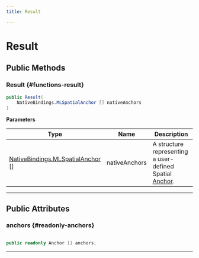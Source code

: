 ```yaml
---
title: Result

---
```


# Result










## Public Methods

###  Result {#functions-result}

```csharp
public Result(
    NativeBindings.MLSpatialAnchor [] nativeAnchors
)
```


**Parameters**

| Type | Name  | Description  | 
|--|--|--|
| [NativeBindings.MLSpatialAnchor](/versioned_docs/version-22-Feb-2023/unity-api/api/UnityEngine.XR.MagicLeap/MLAnchors/NativeBindings/UnityEngine.XR.MagicLeap.MLAnchors.NativeBindings.MLSpatialAnchor.md) [] |nativeAnchors|A structure representing a user-defined Spatial [Anchor](/versioned_docs/version-22-Feb-2023/unity-api/api/UnityEngine.XR.MagicLeap/MLAnchors/UnityEngine.XR.MagicLeap.MLAnchors.Anchor.md). |






-----------

## Public Attributes

### anchors {#readonly-anchors}

```csharp

public readonly Anchor [] anchors;

```






-----------


